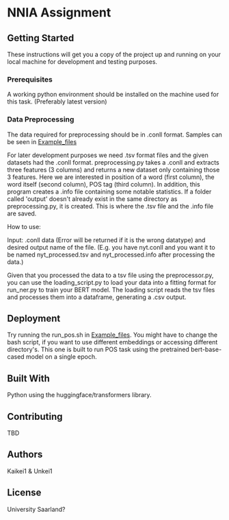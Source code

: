 # NNIA Assignment



## Getting Started

These instructions will get you a copy of the project up and running on your local machine for development and testing purposes. 

### Prerequisites

A working python environment should be installed on the machine used for this task. (Preferably latest version) 

### Data Preprocessing

The data required for preprocessing should be in .conll format. Samples can be seen in [Example_files](https://github.com/Kaikei1/NN_Project/tree/main/example%20files)

For later development purposes we need .tsv format files and the given datasets had the .conll format.
preprocessing.py takes a .conll and extracts three features (3 columns) and returns a new dataset only containing those 3 features. Here we are interested in position of a word (first column), the word itself (second column), POS tag (third column). In addition, this program creates a .info file containing some notable statistics. If a folder called 'output' doesn't already exist in the same directory as preprocessing.py, it is created. This is where the .tsv file and the .info file are saved.

How to use: 

Input: .conll data (Error will be returned if it is the wrong datatype) and desired output name of the file. (E.g. you have nyt.conll and you want it to be named nyt_processed.tsv and nyt_processed.info after processing the data.)

Given that you processed the data to a tsv file using the preprocessor.py, you can use the loading_script.py to load your data into a fitting format for run_ner.py to train your BERT model. 
The loading script reads the tsv files and processes them into a dataframe, generating a .csv output.

## Deployment


Try running the run_pos.sh in [Example_files](https://github.com/Kaikei1/NN_Project/tree/main/example%20files). You might have to change the bash script, if you want to use different embeddings or accessing different directory's.
This one is built to run POS task using the pretrained bert-base-cased model on a single epoch.

## Built With

Python using the huggingface/transformers library.

## Contributing

TBD


## Authors

Kaikei1 & Unkei1

## License

University Saarland? 

